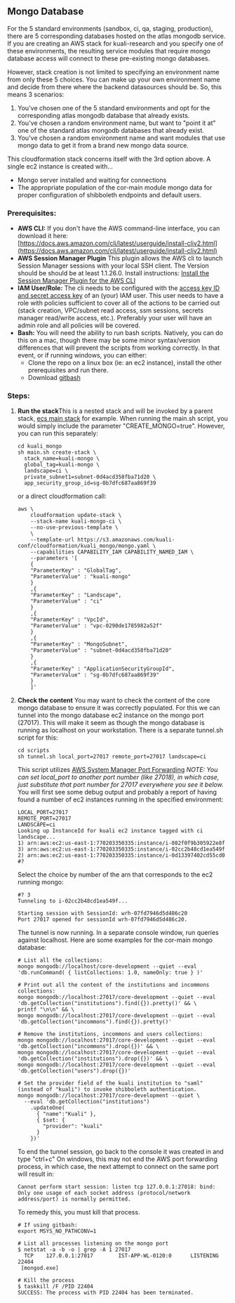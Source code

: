 ## Mongo Database

For the 5 standard environments (sandbox, ci, qa, staging, production), there are 5 corresponding databases hosted on the atlas mongodb service.
If you are creating an AWS stack for kuali-research and you specify one of these environments, the resulting service modules that require mongo database access will connect to these pre-existing mongo databases.

However, stack creation is not limited to specifying an environment name from only these 5 choices.
You can make up your own environment name and decide from there where the backend datasources should be.
So, this means 3 scenarios:

1. You've chosen one of the 5 standard environments and opt for the corresponding atlas mongodb database that already exists.
2. You've chosen a random environment name, but want to "point it at" one of the standard atlas mongodb databases that already exist.
3. You've chosen a random environment name and want modules that use mongo data to get it from a brand new mongo data source.

This cloudformation stack concerns itself with the 3rd option above.
A single ec2 instance is created with...

- Mongo server installed and waiting for connections
- The appropriate population of the cor-main module mongo data for proper configuration of shibboleth endpoints and default users.

### Prerequisites:

- **AWS CLI:** 
  If you don't have the AWS command-line interface, you can download it here:
  [https://docs.aws.amazon.com/cli/latest/userguide/install-cliv2.html](https://docs.aws.amazon.com/cli/latest/userguide/install-cliv2.html)
- **AWS Session Manager Plugin**
  This plugin allows the AWS cli to launch Session Manager sessions with your local SSH client. The Version should be should be at least 1.1.26.0.
  Install instructions: [Install the Session Manager Plugin for the AWS CLI](https://docs.aws.amazon.com/systems-manager/latest/userguide/session-manager-working-with-install-plugin.html)
- **IAM User/Role:**
  The cli needs to be configured with the [access key ID and secret access key](https://docs.aws.amazon.com/general/latest/gr/aws-sec-cred-types.html#access-keys-and-secret-access-keys) of an (your) IAM user. This user needs to have a role with policies sufficient to cover all of the actions to be carried out (stack creation, VPC/subnet read access, ssm sessions, secrets manager read/write access, etc.). Preferably your user will have an admin role and all policies will be covered.
- **Bash:**
  You will need the ability to run bash scripts. Natively, you can do this on a mac, though there may be some minor syntax/version differences that will prevent the scripts from working correctly. In that event, or if running windows, you can either:
  - Clone the repo on a linux box (ie: an ec2 instance), install the other prerequisites and run there.
  - Download [gitbash](https://git-scm.com/downloads)

### Steps:

1. **Run the stack**This is a nested stack and will be invoked by a parent stack, [ecs main stack](../kuali_ecs/README.md) for example.
   When running the main.sh script, you would simply include the parameter "CREATE_MONGO=true".
   However, you can run this separately:
   
   ```
   cd kuali_mongo
   sh main.sh create-stack \
     stack_name=kuali-mongo \
     global_tag=kuali-mongo \
     landscape=ci \
     private_subnet1=subnet-0d4acd358fba71d20 \
     app_security_group_id=sg-0b7dfc687aa869f39
   ```
   
   or a direct cloudformation call:
   
   ```
   aws \
       cloudformation update-stack \
       --stack-name kuali-mongo-ci \
       --no-use-previous-template \
       \
       --template-url https://s3.amazonaws.com/kuali-conf/cloudformation/kuali_mongo/mongo.yaml \
       --capabilities CAPABILITY_IAM CAPABILITY_NAMED_IAM \
       --parameters '[
       {
       "ParameterKey" : "GlobalTag",
       "ParameterValue" : "kuali-mongo"
       }
       ,{
       "ParameterKey" : "Landscape",
       "ParameterValue" : "ci"
       }
       ,{
       "ParameterKey" : "VpcId",
       "ParameterValue" : "vpc-0290de1785982a52f"
       }
       ,{
       "ParameterKey" : "MongoSubnet",
       "ParameterValue" : "subnet-0d4acd358fba71d20"
       }
       ,{
       "ParameterKey" : "ApplicationSecurityGroupId",
       "ParameterValue" : "sg-0b7dfc687aa869f39"
       }
       ]'
   ```
   
2. **Check the content**
   You may want to check the content of the core mongo database to ensure it was correctly populated.
   For this we can tunnel into the mongo database ec2 instance on the mongo port (27017). This will make it seem as though the mongo database is running as localhost on your workstation. There is a separate tunnel.sh script for this:

   ```
   cd scripts
   sh tunnel.sh local_port=27017 remote_port=27017 landscape=ci
   ```

   This script utilizes [AWS System Manager Port Forwarding](https://aws.amazon.com/blogs/aws/new-port-forwarding-using-aws-system-manager-sessions-manager/)
   *NOTE: You can set local_port to another port number (like 27018), in which case, just substitute that port number for 27017 everywhere you see it below.*
   You will first see some debug output and probably a report of having found a number of ec2 instances running in the specified environment:

   ```
   LOCAL_PORT=27017
   REMOTE_PORT=27017
   LANDSCAPE=ci
   Looking up InstanceId for kuali ec2 instance tagged with ci landscape...
   1) arn:aws:ec2:us-east-1:770203350335:instance/i-082f0f9b305922e8f  3) arn:aws:ec2:us-east-1:770203350335:instance/i-02cc2b48cd1ea549f
   2) arn:aws:ec2:us-east-1:770203350335:instance/i-0d13397402cd55cd0
   #?
   ```

   Select the choice by number of the arn that corresponds to the ec2 running mongo:

   ```
   #? 3
   Tunneling to i-02cc2b48cd1ea549f...
   
   Starting session with SessionId: wrh-07fd7946d5d486c20
   Port 27017 opened for sessionId wrh-07fd7946d5d486c20.
   ```

   The tunnel is now running.
   In a separate console window, run queries against localhost.
   Here are some examples for the cor-main mongo database:

   ```
   # List all the collections:
   mongo mongodb://localhost/core-development --quiet --eval 'db.runCommand( { listCollections: 1.0, nameOnly: true } )'
   
   # Print out all the content of the institutions and incommons collections:
   mongo mongodb://localhost:27017/core-development --quiet --eval 'db.getCollection("institutions").find({}).pretty()' && \
   printf "\n\n" && \
   mongo mongodb://localhost:27017/core-development --quiet --eval 'db.getCollection("incommons").find({}).pretty()'
   
   # Remove the institutions, incommons and users collections:
   mongo mongodb://localhost:27017/core-development --quiet --eval 'db.getCollection("incommons").drop({})' && \
   mongo mongodb://localhost:27017/core-development --quiet --eval 'db.getCollection("institutions").drop({})' && \
   mongo mongodb://localhost:27017/core-development --quiet --eval 'db.getCollection("users").drop({})'
   
   # Set the provider field of the kuali institution to "saml" (instead of "kuali") to invoke shibboleth authentication.
   mongo mongodb://localhost:27017/core-development --quiet \
     --eval 'db.getCollection("institutions")
       .updateOne(
         { "name":"Kuali" },
         { $set: { 
           "provider": "kuali"
         }
       })'
   ```
   
   To end the tunnel session, go back to the console it was created in and type "ctrl+c"
   On windows, this may not end the AWS port forwarding process, in which case, the next attempt to connect on the same port will result in:
   
   ```
   Cannot perform start session: listen tcp 127.0.0.1:27018: bind: Only one usage of each socket address (protocol/network address/port) is normally permitted.
   ```
   
   To remedy this, you must kill that process.
   
   ```
   # If using gitbash:
   export MSYS_NO_PATHCONV=1
   
   # List all processes listening on the mongo port
   $ netstat -a -b -o | grep -A 1 27017
     TCP    127.0.0.1:27017        IST-APP-WL-0120:0      LISTENING       22404
    [mongod.exe]
    
   # Kill the process
   $ taskkill /F /PID 22404
   SUCCESS: The process with PID 22404 has been terminated.
   
   ```
   
   

